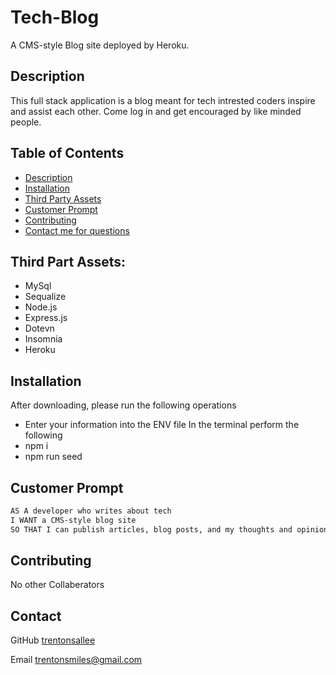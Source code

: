 # Tech-Blog
A CMS-style Blog site deployed by Heroku.

## Description
This full stack application is a blog meant for tech intrested coders inspire and assist each other. Come log in and get encouraged by like minded people. 

## Table of Contents
* [Description](#description)
* [Installation](#installation)
* [Third Party Assets](#third-party-assets)
* [Customer Prompt](#customer)
* [Contributing](#contributing)
* [Contact me for questions](#contact)

## Third Part Assets:
* MySql
* Sequalize
* Node.js
* Express.js
* Dotevn
* Insomnia
* Heroku

## Installation
After downloading, please run the following operations
* Enter your information into the ENV file
In the terminal perform the following
* npm i
* npm run seed

## Customer Prompt
```md
AS A developer who writes about tech
I WANT a CMS-style blog site
SO THAT I can publish articles, blog posts, and my thoughts and opinions
```
## Contributing
No other Collaberators

## Contact
GitHub
[trentonsallee](https://github.com/trentonsallee/Tech-Blog)

Email
trentonsmiles@gmail.com

 